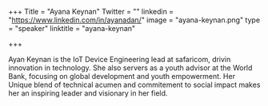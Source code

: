 +++
Title = "Ayana Keynan"
Twitter = ""
linkedin = "https://www.linkedin.com/in/ayanadan/"
image = "ayana-keynan.png"
type = "speaker"
linktitle = "ayana-keynan"

+++


Ayan Keynan is the IoT Device Engineering lead at safaricom, drivin innovation in technology. She also servers as a youth advisor at the World Bank, focusing on global development and youth empowerment.
Her Unique blend of technical acumen and commitement to social impact makes her an inspiring leader and visionary in her field.
